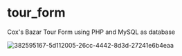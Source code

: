 # tour_form
Cox's Bazar Tour Form using PHP and MySQL as database


![382595167-5d112005-26cc-4442-8d3d-27241e6b4eaa](https://github.com/user-attachments/assets/6c501c85-6c35-46de-bdf6-d91c812837e7)
